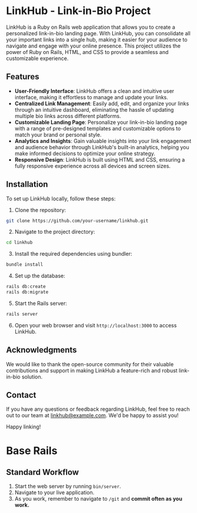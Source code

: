 # LinkHub - Link-in-Bio Project

LinkHub is a Ruby on Rails web application that allows you to create a personalized link-in-bio landing page. With LinkHub, you can consolidate all your important links into a single hub, making it easier for your audience to navigate and engage with your online presence. This project utilizes the power of Ruby on Rails, HTML, and CSS to provide a seamless and customizable experience.

## Features

- **User-Friendly Interface**: LinkHub offers a clean and intuitive user interface, making it effortless to manage and update your links.
- **Centralized Link Management**: Easily add, edit, and organize your links through an intuitive dashboard, eliminating the hassle of updating multiple bio links across different platforms.
- **Customizable Landing Page**: Personalize your link-in-bio landing page with a range of pre-designed templates and customizable options to match your brand or personal style.
- **Analytics and Insights**: Gain valuable insights into your link engagement and audience behavior through LinkHub's built-in analytics, helping you make informed decisions to optimize your online strategy.
- **Responsive Design**: LinkHub is built using HTML and CSS, ensuring a fully responsive experience across all devices and screen sizes.

## Installation

To set up LinkHub locally, follow these steps:

1. Clone the repository:

```bash
git clone https://github.com/your-username/linkhub.git
```

2. Navigate to the project directory:

```bash
cd linkhub
```

3. Install the required dependencies using bundler:

```bash
bundle install
```

4. Set up the database:

```bash
rails db:create
rails db:migrate
```

5. Start the Rails server:

```bash
rails server
```

6. Open your web browser and visit `http://localhost:3000` to access LinkHub.


## Acknowledgments

We would like to thank the open-source community for their valuable contributions and support in making LinkHub a feature-rich and robust link-in-bio solution.

## Contact

If you have any questions or feedback regarding LinkHub, feel free to reach out to our team at linkhub@example.com. We'd be happy to assist you!

Happy linking!


# Base Rails

## Standard Workflow

 1. Start the web server by running `bin/server`.
 1. Navigate to your live application.
 1. As you work, remember to navigate to `/git` and **commit often as you work.**
